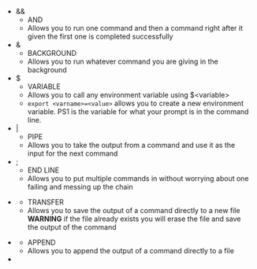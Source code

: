 - && 
	- AND
	- Allows you to run one command and then a command right after it given the first one is completed successfully
- &
	- BACKGROUND
	- Allows you to run whatever command you are giving in the background
- $
	- VARIABLE
	- Allows you to call any environment variable using $\<variable\>
	- `export <varname>=<value>` allows you to create a new environment variable. PS1 is the variable for what your prompt is in the command line.
- |
	- PIPE
	- Allows you to take the output from a command and use it as the input for the next command
- ;
	- END LINE
	- Allows you to put multiple commands in without worrying about one failing and messing up the chain
- >
	- TRANSFER
	- Allows you to save the output of a command directly to a new file **WARNING** if the file already exists you will erase the file and save the output of the command
- >>
	- APPEND
	- Allows you to append the output of a command directly to a file
- 